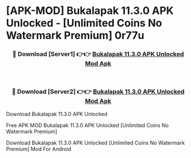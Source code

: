# [APK-MOD] Bukalapak 11.3.0 APK Unlocked - [Unlimited Coins No Watermark Premium] 0r77u



<div align="center">
<h3>🔴 Download [Server1] 👉👉 <a href="https://momento.my/?title=Bukalapak_11.3.0_APK_Unlocked">Bukalapak 11.3.0 APK Unlocked Mod Apk</a></h3><br>

<h3>🔴 Download [Server2] 👉👉 <a href="https://momento.my/?title=Bukalapak_11.3.0_APK_Unlocked">Bukalapak 11.3.0 APK Unlocked Mod Apk</a></h3>
</div>



Download Bukalapak 11.3.0 APK Unlocked 

Free APK MOD Bukalapak 11.3.0 APK Unlocked [Unlimited Coins No Watermark Premium]

Download Bukalapak 11.3.0 APK Unlocked [Unlimited Coins No Watermark Premium] Mod For Android
